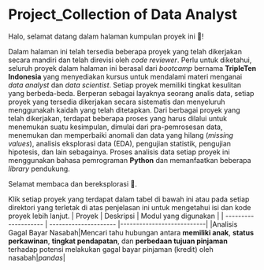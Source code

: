 # Project_Collection of Data Analyst
Halo, selamat datang dalam halaman kumpulan proyek ini 👋!

Dalam halaman ini telah tersedia beberapa proyek yang telah dikerjakan secara mandiri dan telah direvisi oleh *code reviewer*. Perlu untuk diketahui, seluruh proyek dalam halaman ini berasal dari *bootcamp* bernama **TripleTen Indonesia** yang menyediakan kursus untuk mendalami materi menganai *data analyst* dan *data scientist*. Setiap proyek memiliki tingkat kesulitan yang berbeda-beda. Berperan sebagai layaknya seorang analis data, setiap proyek yang tersedia dikerjakan secara sistematis dan menyeluruh menggunakah kaidah yang telah ditetapkan. Dari berbagai proyek yang telah dikerjakan, terdapat beberapa proses yang harus dilalui untuk menemukan suatu kesimpulan, dimulai dari pra-pemrosesan data, menemukan dan memperbaiki anomali dan data yang hilang (*missing values*), analisis eksplorasi data (EDA), pengujian statistik, pengujian hipotesis, dan lain sebagainya. Proses analisis data setiap proyek ini menggunakan bahasa pemrograman **Python** dan memanfaatkan beberapa *library* pendukung.

Selamat membaca dan bereksplorasi 🚀.

Klik setiap proyek yang terdapat dalam tabel di bawah ini atau pada setiap direktori yang terletak di atas penjelasan ini untuk mengetahui isi dan kode proyek lebih lanjut.
| Proyek              | Deskripsi                 | Modul yang digunakan         |
| -------------------- | --------------------- |---------------------------|
|Analisis Gagal Bayar Nasabah|Mencari tahu hubungan antara **memiliki anak**, **status perkawinan**, **tingkat pendapatan**, dan **perbedaan tujuan pinjaman** terhadap potensi melakukan gagal bayar pinjaman (kredit) oleh nasabah|*pandas*|
